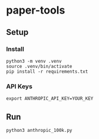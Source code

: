 # paper-tools

## Setup

### Install
```
python3 -m venv .venv
source .venv/bin/activate
pip install -r requirements.txt
```

### API Keys
```
export ANTHROPIC_API_KEY=YOUR_KEY
```

## Run
```
python3 anthropic_100k.py
```
